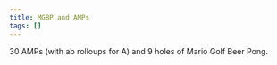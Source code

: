 ```yaml
---
title: MGBP and AMPs
tags: []
---
```


30 AMPs (with ab rolloups for A) and 9 holes of Mario Golf Beer Pong.
